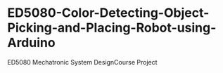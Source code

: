 # ED5080-Color-Detecting-Object-Picking-and-Placing-Robot-using-Arduino
ED5080 Mechatronic System DesignCourse Project
